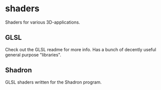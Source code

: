 shaders
=======

Shaders for various 3D-applications.

## GLSL

Check out the GLSL readme for more info. Has a bunch of decently useful general
purpose "libraries".

## Shadron

GLSL shaders written for the Shadron program.

